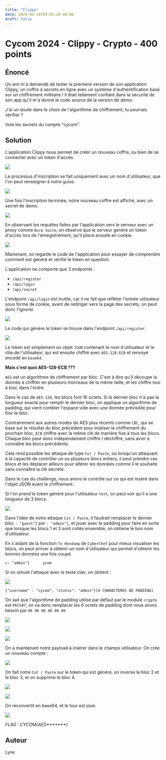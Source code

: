 ```yaml
---
title: "Clippy"
date: 2024-04-14T09:03:20-08:00
draft: false
---
```


# Cycom 2024 - Clippy - Crypto - 400 points

## Énoncé
Un ami m'a demandé de tester la premiere version de son application Clippy, un coffre à secrets en ligne avec un système d'authentification basé sur un chiffrement millitaire !
Il était tellement confiant dans la sécurité de son app qu'il m'a donné le code source de la version de demo.

J'ai un doute dans le choix de l'algorithme de chiffrement, tu pourrais vérifier ? 

Vole les secrets du compte "cycom".



## Solution
L'application Clippy nous permet de créer un nouveau coffre, ou bien de se connecter avec un token d'accès.

![](/images/2024/005/01.png)

Le processus d'inscription se fait uniquement avec un nom d'utilisateur, que l'on peut renseigner à notre guise.

![](/images/2024/005/02.png)

Une fois l'inscription terminée, notre nouveau coffre est affiché, avec un secret de demo.

![](/images/2024/005/03.png)

En observant les requêtes faites par l'application vers le serveur avec un proxy comme `Burp Suite`, on observe que le serveur génère un token d'accès lors de l'enregistrement, qu'il place ensuite en cookie.

![](/images/2024/005/04.png)

Mainenant, on regarde le code de l'application pour essayer de comprendre comment est généré et vérifié le token en question.

L'application ne comporte que 3 endpoints : 
 - `/api/register`
 - `/api/login`
 - `/api/secret`

L'endpoint `/api/login` est inutile, car il ne fait que reflèter l'entrée utilisateur sous forme de cookie, avant de rediriger vers la page des secrets, on peut donc l'ignorer.

![](/images/2024/005/05.png)

Le code qui génère le token se trouve dans l'endpoint `/api/register`.

![](/images/2024/005/06.png)

Le token est simplement un objet `JSON` contenant le nom d'utilisateur et le rôle de l'utilisateur, qui est ensuite chiffré avec `AES-128-ECB` et renvoyé encodé en `base64`.

**Mais c'est quoi AES-128-ECB ???**

`AES` est un algorithme de chiffrement par bloc. C'est à dire qu'il découpe la donnée à chiffrer en plusieurs morceaux de la même taille, et les chiffre tour à tour, dans l'ordre.

Dans le cas de `AES-128`, les blocs font 16 octets. Si le dernier bloc n'a pas la longueur exacte pour remplir le dernier bloc, on applique un algorithme de padding, qui vient combler l'espace vide avec une donnée prévisible pour finir le bloc.

Contrairement aux autres modes de AES plus récents comme `CBC`, qui se base sur le résultat du bloc précédent pour inialiser le chiffrement du prochain bloc, `ECB` chiffre avec la même clé de manière fixe à tous les blocs. Chaque bloc peut donc indépendament chiffré / déchiffré, sans avoir à connaître les blocs précédents.

Cela rend possible les attaque de type `Cut / Paste`, où lorsqu'un attaquant à la capacité de contrôler un ou plusieurs blocs entiers, il peut prendre ces blocs et les déplacer ailleurs pour altérer les données comme il le souhaite sans connaître la clé secrète.

Dans le cas du challenge, nous avons le contrôle sur ce qui est inséré dans l'objet JSON avant le chiffrement.

Si l'on prend le token généré pour l'utilisateur `test`, on peut voir qu'il a une longueur de 3 blocs.

![](/images/2024/005/08.png)

Dans l'idée de notre attaque `Cut / Paste`, il faudrait remplacer le dernier bloc `: "guest"}` par `: "admin"}`, et jouer avec le padding pour faire en sorte que lorsque les blocs 1 et 3 sont collés ensemble, on obtiene le bon nom d'utilisateur.

En s'aidant de la fonction `To Hexdump` de `CyberChef` pour mieux visualiser les blocs, on peut arriver à obtenir un nom d'utilisateur qui permet d'obtenir les bonnes données une fois coupé.

```
c: "admin"}      ycom
```
Si on simule l'attaque avec le texte clair, on obtient : 

![](/images/2024/005/10.png)

```
{"username" : "cycom", "status": "admin"}[6 CHARACTERES DE PADDING]
```

On sait que l'algorithme de padding utilisé par défaut par le module `crypto` est `PKCS#7`,
on va donc remplacer les 6 octets de padding dont nous avons besoin par `06 06 06 06 06 06`

![](/images/2024/005/11.png)

![](/images/2024/005/12.png)

![](/images/2024/005/13.png)

On a maintenant notre payload à insérer dans le champs utilisateur. On crée un nouveau compte : 

![](/images/2024/005/14.png)

On fait notre `Cut / Paste` sur le token qui est généré, on inverse le bloc 2 et le bloc 3, et on supprime le bloc 4.

![](/images/2024/005/15.png)

![](/images/2024/005/16.png)

On reconvertit en base64, et le tour est joué.

![](/images/2024/005/17.png)

*FLAG : CYCOM{AES\*\*\*\*\*\*\*}*

## Auteur

Lyne